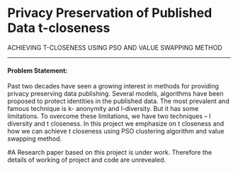 # Privacy Preservation of Published Data t-closeness
ACHIEVING T-CLOSENESS USING PSO AND VALUE SWAPPING METHOD<hr>

<h4>Problem Statement:</h4>
Past two decades have seen a growing interest in methods for providing privacy preserving data publishing. Several models, algorithms have been proposed to protect identities in the published data. 
The most prevalent and famous technique is k- anonymity and l-diversity. But it has some limitations. To overcome these limitations, we have two techniques – l diversity and t closeness. 
In this project we emphasize on t closeness and how we can achieve t closeness using PSO clustering algorithm and value swapping method.

#A Research paper based on this project is under work. Therefore the details of working of project and code are unrevealed.

